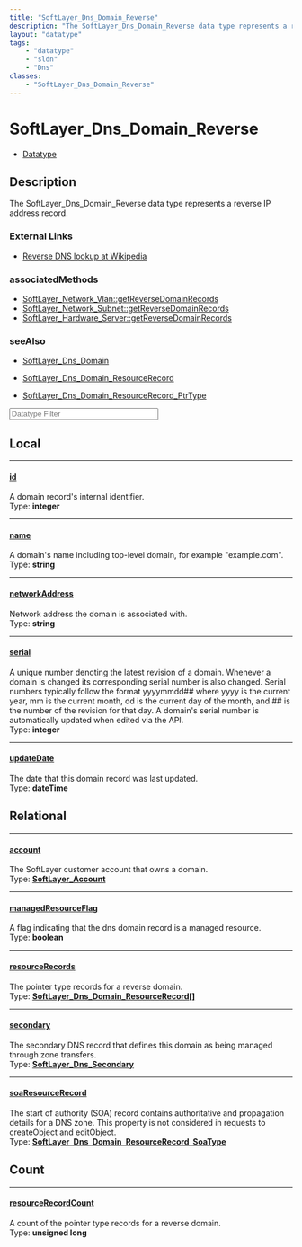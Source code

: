 ```yaml
---
title: "SoftLayer_Dns_Domain_Reverse"
description: "The SoftLayer_Dns_Domain_Reverse data type represents a reverse IP address record."
layout: "datatype"
tags:
    - "datatype"
    - "sldn"
    - "Dns"
classes:
    - "SoftLayer_Dns_Domain_Reverse"
---
```


# SoftLayer_Dns_Domain_Reverse
<div id='service-datatype'>
    <ul id='sldn-reference-tabs'>
        <li id='datatype'> <a href='/reference/datatypes/SoftLayer_Dns_Domain_Reverse' >Datatype</a></li>
    </ul>
</div>

## Description 
The SoftLayer_Dns_Domain_Reverse data type represents a reverse IP address record. 

### External Links


* [Reverse DNS lookup at Wikipedia](http://en.wikipedia.org/wiki/Reverse_DNS_lookup)



### associatedMethods

*  [SoftLayer_Network_Vlan::getReverseDomainRecords](/reference/services/SoftLayer_Network_Vlan/getReverseDomainRecords )
*  [SoftLayer_Network_Subnet::getReverseDomainRecords](/reference/services/SoftLayer_Network_Subnet/getReverseDomainRecords )
*  [SoftLayer_Hardware_Server::getReverseDomainRecords](/reference/services/SoftLayer_Hardware_Server/getReverseDomainRecords )



### seeAlso

* [SoftLayer_Dns_Domain](/reference/services/SoftLayer_Dns_Domain )


* [SoftLayer_Dns_Domain_ResourceRecord](/reference/services/SoftLayer_Dns_Domain_ResourceRecord )


* [SoftLayer_Dns_Domain_ResourceRecord_PtrType](/reference/datatypes/SoftLayer_Dns_Domain_ResourceRecord_PtrType )




<!-- Filer BEGIN -->
<div class="view-filters">
        <div class="clearfix">
            <div class="search-input-box">
                <input placeholder="Datatype Filter" onkeyup="titleSearch(inputId='prop-input', divId='properties', elementClass='prop-row')" 
                    type="text" id="prop-input" value="" size="30" maxlength="128" class="form-text">
            </div>
        </div>
</div>
<!-- Filer END -->

<div id="properties" class="content">
<div id="localProperties" class="prop-content" >

## Local
<div class="prop-row">

-----
[id]: #id
#### [id]
A domain record's internal identifier.  
<span class="type-label">Type: </span>**integer**


</div>
<div class="prop-row">

-----
[name]: #name
#### [name]
A domain's name including top-level domain, for example "example.com".  
<span class="type-label">Type: </span>**string**


</div>
<div class="prop-row">

-----
[networkAddress]: #networkaddress
#### [networkAddress]
Network address the domain is associated with.  
<span class="type-label">Type: </span>**string**


</div>
<div class="prop-row">

-----
[serial]: #serial
#### [serial]
A unique number denoting the latest revision of a domain. Whenever a domain is changed its corresponding serial number is also changed. Serial numbers typically follow the format yyyymmdd## where yyyy is the current year, mm is the current month, dd is the current day of the month, and ## is the number of the revision for that day. A domain's serial number is automatically updated when edited via the API.   
<span class="type-label">Type: </span>**integer**


</div>
<div class="prop-row">

-----
[updateDate]: #updatedate
#### [updateDate]
The date that this domain record was last updated.  
<span class="type-label">Type: </span>**dateTime**


</div>
</div>
<!-- LOCAL PROPERTY END -->

<div id="relationalProperties"  class="prop-content" >

## Relational
<div class="prop-row">

-----
[account]: #account
#### [account]
The SoftLayer customer account that owns a domain.  
<span class="type-label">Type: </span>**<a href='/reference/datatypes/SoftLayer_Account'>SoftLayer_Account </a>**


</div>
<div class="prop-row">

-----
[managedResourceFlag]: #managedresourceflag
#### [managedResourceFlag]
A flag indicating that the dns domain record is a managed resource.  
<span class="type-label">Type: </span>**boolean**


</div>
<div class="prop-row">

-----
[resourceRecords]: #resourcerecords
#### [resourceRecords]
The pointer type records for a reverse domain.  
<span class="type-label">Type: </span>**<a href='/reference/datatypes/SoftLayer_Dns_Domain_ResourceRecord'>SoftLayer_Dns_Domain_ResourceRecord[] </a>**


</div>
<div class="prop-row">

-----
[secondary]: #secondary
#### [secondary]
The secondary DNS record that defines this domain as being managed through zone transfers.  
<span class="type-label">Type: </span>**<a href='/reference/datatypes/SoftLayer_Dns_Secondary'>SoftLayer_Dns_Secondary </a>**


</div>
<div class="prop-row">

-----
[soaResourceRecord]: #soaresourcerecord
#### [soaResourceRecord]
The start of authority (SOA) record contains authoritative and propagation details for a DNS zone. This property is not considered in requests to createObject and editObject.  
<span class="type-label">Type: </span>**<a href='/reference/datatypes/SoftLayer_Dns_Domain_ResourceRecord_SoaType'>SoftLayer_Dns_Domain_ResourceRecord_SoaType </a>**


</div>

## Count
<div class="prop-row">

-----
[resourceRecordCount]: #resourcerecordcount
#### [resourceRecordCount]
A count of the pointer type records for a reverse domain.   
<span class="type-label">Type: </span>**unsigned long**


</div>
</div>


